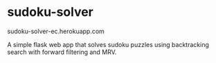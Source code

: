 # sudoku-solver

sudoku-solver-ec.herokuapp.com

A simple flask web app that solves sudoku puzzles using backtracking search with forward filtering and MRV.
